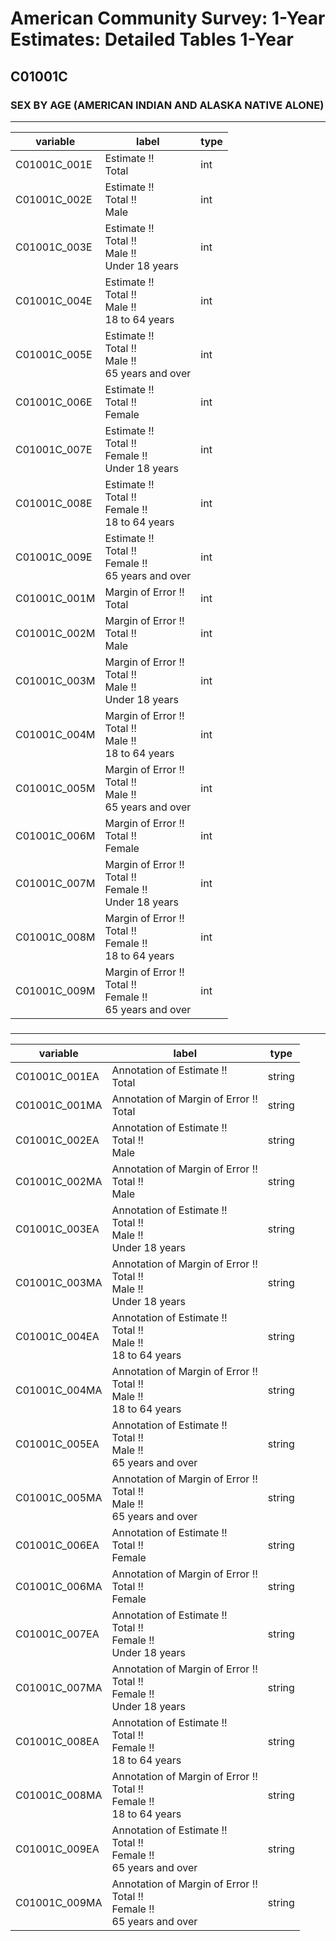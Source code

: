 # American Community Survey: 1-Year Estimates: Detailed Tables 1-Year

## C01001C

### SEX BY AGE (AMERICAN INDIAN AND ALASKA NATIVE ALONE)

___

| variable | label | type |
| ----- | ----- | ----- |
| C01001C_001E | Estimate !!<br>Total | int |
| C01001C_002E | Estimate !!<br>Total !!<br>Male | int |
| C01001C_003E | Estimate !!<br>Total !!<br>Male !!<br>Under 18 years | int |
| C01001C_004E | Estimate !!<br>Total !!<br>Male !!<br>18 to 64 years | int |
| C01001C_005E | Estimate !!<br>Total !!<br>Male !!<br>65 years and over | int |
| C01001C_006E | Estimate !!<br>Total !!<br>Female | int |
| C01001C_007E | Estimate !!<br>Total !!<br>Female !!<br>Under 18 years | int |
| C01001C_008E | Estimate !!<br>Total !!<br>Female !!<br>18 to 64 years | int |
| C01001C_009E | Estimate !!<br>Total !!<br>Female !!<br>65 years and over | int |
| C01001C_001M | Margin of Error !!<br>Total | int |
| C01001C_002M | Margin of Error !!<br>Total !!<br>Male | int |
| C01001C_003M | Margin of Error !!<br>Total !!<br>Male !!<br>Under 18 years | int |
| C01001C_004M | Margin of Error !!<br>Total !!<br>Male !!<br>18 to 64 years | int |
| C01001C_005M | Margin of Error !!<br>Total !!<br>Male !!<br>65 years and over | int |
| C01001C_006M | Margin of Error !!<br>Total !!<br>Female | int |
| C01001C_007M | Margin of Error !!<br>Total !!<br>Female !!<br>Under 18 years | int |
| C01001C_008M | Margin of Error !!<br>Total !!<br>Female !!<br>18 to 64 years | int |
| C01001C_009M | Margin of Error !!<br>Total !!<br>Female !!<br>65 years and over | int |
### 

___

| variable | label | type |
| ----- | ----- | ----- |
| C01001C_001EA | Annotation of Estimate !!<br>Total | string |
| C01001C_001MA | Annotation of Margin of Error !!<br>Total | string |
| C01001C_002EA | Annotation of Estimate !!<br>Total !!<br>Male | string |
| C01001C_002MA | Annotation of Margin of Error !!<br>Total !!<br>Male | string |
| C01001C_003EA | Annotation of Estimate !!<br>Total !!<br>Male !!<br>Under 18 years | string |
| C01001C_003MA | Annotation of Margin of Error !!<br>Total !!<br>Male !!<br>Under 18 years | string |
| C01001C_004EA | Annotation of Estimate !!<br>Total !!<br>Male !!<br>18 to 64 years | string |
| C01001C_004MA | Annotation of Margin of Error !!<br>Total !!<br>Male !!<br>18 to 64 years | string |
| C01001C_005EA | Annotation of Estimate !!<br>Total !!<br>Male !!<br>65 years and over | string |
| C01001C_005MA | Annotation of Margin of Error !!<br>Total !!<br>Male !!<br>65 years and over | string |
| C01001C_006EA | Annotation of Estimate !!<br>Total !!<br>Female | string |
| C01001C_006MA | Annotation of Margin of Error !!<br>Total !!<br>Female | string |
| C01001C_007EA | Annotation of Estimate !!<br>Total !!<br>Female !!<br>Under 18 years | string |
| C01001C_007MA | Annotation of Margin of Error !!<br>Total !!<br>Female !!<br>Under 18 years | string |
| C01001C_008EA | Annotation of Estimate !!<br>Total !!<br>Female !!<br>18 to 64 years | string |
| C01001C_008MA | Annotation of Margin of Error !!<br>Total !!<br>Female !!<br>18 to 64 years | string |
| C01001C_009EA | Annotation of Estimate !!<br>Total !!<br>Female !!<br>65 years and over | string |
| C01001C_009MA | Annotation of Margin of Error !!<br>Total !!<br>Female !!<br>65 years and over | string |

